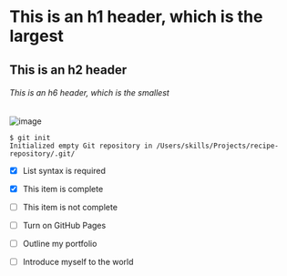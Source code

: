 # This is an h1 header, which is the largest
## This is an h2 header
###### This is an h6 header, which is the smallest
![image](https://octodex.github.com/images/yaktocat.png)
```
$ git init
Initialized empty Git repository in /Users/skills/Projects/recipe-repository/.git/ 
````
- [x] List syntax is required
- [x] This item is complete
- [ ] This item is not complete

- [ ] Turn on GitHub Pages
- [ ] Outline my portfolio
- [ ] Introduce myself to the world
